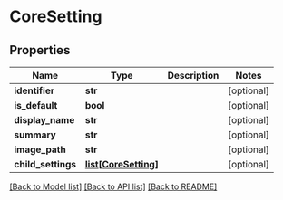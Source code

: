 # CoreSetting

## Properties
Name | Type | Description | Notes
------------ | ------------- | ------------- | -------------
**identifier** | **str** |  | [optional] 
**is_default** | **bool** |  | [optional] 
**display_name** | **str** |  | [optional] 
**summary** | **str** |  | [optional] 
**image_path** | **str** |  | [optional] 
**child_settings** | [**list[CoreSetting]**](CoreSetting.md) |  | [optional] 

[[Back to Model list]](../README.md#documentation-for-models) [[Back to API list]](../README.md#documentation-for-api-endpoints) [[Back to README]](../README.md)


